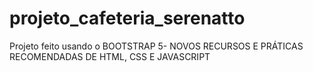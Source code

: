 # projeto_cafeteria_serenatto
Projeto feito usando o  BOOTSTRAP 5- NOVOS RECURSOS E PRÁTICAS RECOMENDADAS DE HTML, CSS E JAVASCRIPT
